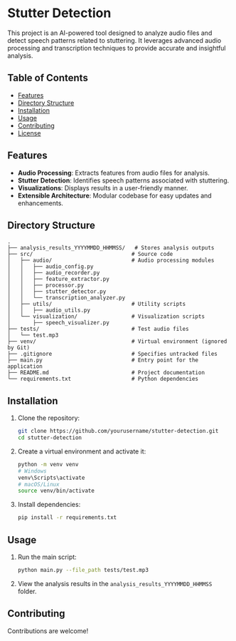 # Stutter Detection

This project is an AI-powered tool designed to analyze audio files and detect speech patterns related to stuttering. It leverages advanced audio processing and transcription techniques to provide accurate and insightful analysis.

## Table of Contents

- [Features](#features)
- [Directory Structure](#directory-structure)
- [Installation](#installation)
- [Usage](#usage)
- [Contributing](#contributing)
- [License](#license)

## Features

- **Audio Processing**: Extracts features from audio files for analysis.
- **Stutter Detection**: Identifies speech patterns associated with stuttering.
- **Visualizations**: Displays results in a user-friendly manner.
- **Extensible Architecture**: Modular codebase for easy updates and enhancements.

## Directory Structure

```
.
├── analysis_results_YYYYMMDD_HHMMSS/   # Stores analysis outputs
├── src/                               # Source code
│   ├── audio/                         # Audio processing modules
│   │   ├── audio_config.py
│   │   ├── audio_recorder.py
│   │   ├── feature_extractor.py
│   │   ├── processor.py
│   │   ├── stutter_detector.py
│   │   └── transcription_analyzer.py
│   ├── utils/                         # Utility scripts
│   │   ├── audio_utils.py
│   └── visualization/                 # Visualization scripts
│       ├── speech_visualizer.py
├── tests/                             # Test audio files
│   └── test.mp3
├── venv/                              # Virtual environment (ignored by Git)
├── .gitignore                         # Specifies untracked files
├── main.py                            # Entry point for the application
├── README.md                          # Project documentation
└── requirements.txt                   # Python dependencies
```

## Installation

1. Clone the repository:

   ```bash
   git clone https://github.com/yourusername/stutter-detection.git
   cd stutter-detection
   ```

2. Create a virtual environment and activate it:

   ```bash
   python -m venv venv
   # Windows
   venv\Scripts\activate
   # macOS/Linux
   source venv/bin/activate
   ```

3. Install dependencies:
   ```bash
   pip install -r requirements.txt
   ```

## Usage

1. Run the main script:

   ```bash
   python main.py --file_path tests/test.mp3
   ```

2. View the analysis results in the `analysis_results_YYYYMMDD_HHMMSS` folder.

## Contributing

Contributions are welcome!
